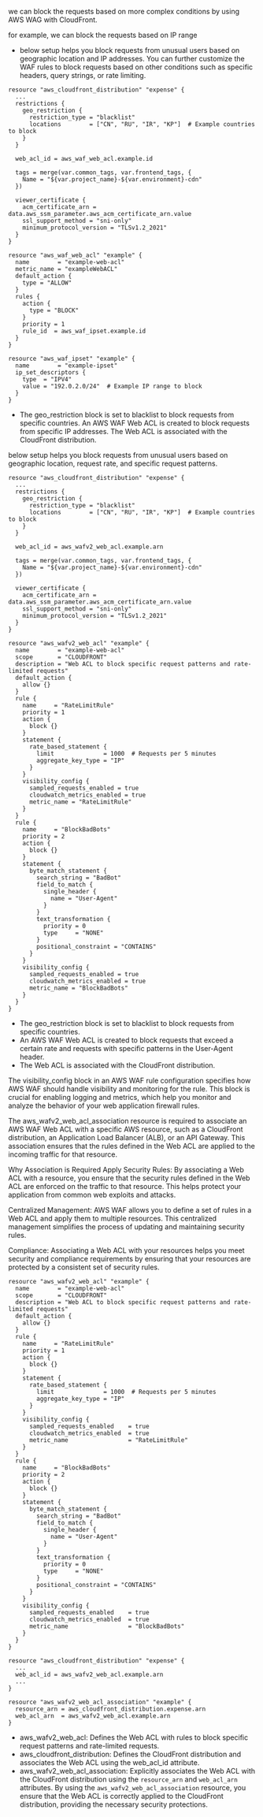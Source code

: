 
we can block the requests based on more complex conditions by using AWS WAG with CloudFront.

for example, we can block the requests based on IP range

* below setup helps you block requests from unusual users based on geographic location and IP addresses. You can further customize the WAF rules to block requests based on other conditions such as specific headers, query strings, or rate limiting.

```
resource "aws_cloudfront_distribution" "expense" {
  ...
  restrictions {
    geo_restriction {
      restriction_type = "blacklist"
      locations        = ["CN", "RU", "IR", "KP"]  # Example countries to block
    }
  }

  web_acl_id = aws_waf_web_acl.example.id

  tags = merge(var.common_tags, var.frontend_tags, {
    Name = "${var.project_name}-${var.environment}-cdn"
  })

  viewer_certificate {
    acm_certificate_arn = data.aws_ssm_parameter.aws_acm_certificate_arn.value
    ssl_support_method = "sni-only"
    minimum_protocol_version = "TLSv1.2_2021"
  }
}

resource "aws_waf_web_acl" "example" {
  name        = "example-web-acl"
  metric_name = "exampleWebACL"
  default_action {
    type = "ALLOW"
  }
  rules {
    action {
      type = "BLOCK"
    }
    priority = 1
    rule_id  = aws_waf_ipset.example.id
  }
}

resource "aws_waf_ipset" "example" {
  name        = "example-ipset"
  ip_set_descriptors {
    type  = "IPV4"
    value = "192.0.2.0/24"  # Example IP range to block
  }
}
```

* The geo_restriction block is set to blacklist to block requests from specific countries.
An AWS WAF Web ACL is created to block requests from specific IP addresses.
The Web ACL is associated with the CloudFront distribution.




below setup helps you block requests from unusual users based on geographic location, request rate, and specific request patterns.
```
resource "aws_cloudfront_distribution" "expense" {
  ...
  restrictions {
    geo_restriction {
      restriction_type = "blacklist"
      locations        = ["CN", "RU", "IR", "KP"]  # Example countries to block
    }
  }

  web_acl_id = aws_wafv2_web_acl.example.arn

  tags = merge(var.common_tags, var.frontend_tags, {
    Name = "${var.project_name}-${var.environment}-cdn"
  })

  viewer_certificate {
    acm_certificate_arn = data.aws_ssm_parameter.aws_acm_certificate_arn.value
    ssl_support_method = "sni-only"
    minimum_protocol_version = "TLSv1.2_2021"
  }
}

resource "aws_wafv2_web_acl" "example" {
  name        = "example-web-acl"
  scope       = "CLOUDFRONT"
  description = "Web ACL to block specific request patterns and rate-limited requests"
  default_action {
    allow {}
  }
  rule {
    name     = "RateLimitRule"
    priority = 1
    action {
      block {}
    }
    statement {
      rate_based_statement {
        limit              = 1000  # Requests per 5 minutes
        aggregate_key_type = "IP"
      }
    }
    visibility_config {
      sampled_requests_enabled = true
      cloudwatch_metrics_enabled = true
      metric_name = "RateLimitRule"
    }
  }
  rule {
    name     = "BlockBadBots"
    priority = 2
    action {
      block {}
    }
    statement {
      byte_match_statement {
        search_string = "BadBot"
        field_to_match {
          single_header {
            name = "User-Agent"
          }
        }
        text_transformation {
          priority = 0
          type     = "NONE"
        }
        positional_constraint = "CONTAINS"
      }
    }
    visibility_config {
      sampled_requests_enabled = true
      cloudwatch_metrics_enabled = true
      metric_name = "BlockBadBots"
    }
  }
}
```
* The geo_restriction block is set to blacklist to block requests from specific countries.
* An AWS WAF Web ACL is created to block requests that exceed a certain rate and requests with specific patterns in the User-Agent header.
* The Web ACL is associated with the CloudFront distribution.



The visibility_config block in an AWS WAF rule configuration specifies how AWS WAF should handle visibility and monitoring for the rule. This block is crucial for enabling logging and metrics, which help you monitor and analyze the behavior of your web application firewall rules.

The aws_wafv2_web_acl_association resource is required to associate an AWS WAF Web ACL with a specific AWS resource, such as a CloudFront distribution, an Application Load Balancer (ALB), or an API Gateway. This association ensures that the rules defined in the Web ACL are applied to the incoming traffic for that resource.

Why Association is Required
Apply Security Rules: By associating a Web ACL with a resource, you ensure that the security rules defined in the Web ACL are enforced on the traffic to that resource. This helps protect your application from common web exploits and attacks.

Centralized Management: AWS WAF allows you to define a set of rules in a Web ACL and apply them to multiple resources. This centralized management simplifies the process of updating and maintaining security rules.

Compliance: Associating a Web ACL with your resources helps you meet security and compliance requirements by ensuring that your resources are protected by a consistent set of security rules.


```
resource "aws_wafv2_web_acl" "example" {
  name        = "example-web-acl"
  scope       = "CLOUDFRONT"
  description = "Web ACL to block specific request patterns and rate-limited requests"
  default_action {
    allow {}
  }
  rule {
    name     = "RateLimitRule"
    priority = 1
    action {
      block {}
    }
    statement {
      rate_based_statement {
        limit              = 1000  # Requests per 5 minutes
        aggregate_key_type = "IP"
      }
    }
    visibility_config {
      sampled_requests_enabled    = true
      cloudwatch_metrics_enabled  = true
      metric_name                 = "RateLimitRule"
    }
  }
  rule {
    name     = "BlockBadBots"
    priority = 2
    action {
      block {}
    }
    statement {
      byte_match_statement {
        search_string = "BadBot"
        field_to_match {
          single_header {
            name = "User-Agent"
          }
        }
        text_transformation {
          priority = 0
          type     = "NONE"
        }
        positional_constraint = "CONTAINS"
      }
    }
    visibility_config {
      sampled_requests_enabled    = true
      cloudwatch_metrics_enabled  = true
      metric_name                 = "BlockBadBots"
    }
  }
}

resource "aws_cloudfront_distribution" "expense" {
  ...
  web_acl_id = aws_wafv2_web_acl.example.arn
  ...
}

resource "aws_wafv2_web_acl_association" "example" {
  resource_arn = aws_cloudfront_distribution.expense.arn
  web_acl_arn  = aws_wafv2_web_acl.example.arn
}
```

* aws_wafv2_web_acl: Defines the Web ACL with rules to block specific request patterns and rate-limited requests.
* aws_cloudfront_distribution: Defines the CloudFront distribution and associates the Web ACL using the web_acl_id attribute.
* aws_wafv2_web_acl_association: Explicitly associates the Web ACL with the CloudFront distribution using the `resource_arn` and `web_acl_arn` attributes.
By using the `aws_wafv2_web_acl_association` resource, you ensure that the Web ACL is correctly applied to the CloudFront distribution, providing the necessary security protections.
